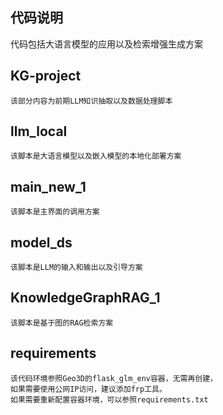 ## 代码说明

代码包括大语言模型的应用以及检索增强生成方案

## KG-project

	该部分内容为前期LLM知识抽取以及数据处理脚本

## llm_local
	
	该脚本是大语言模型以及嵌入模型的本地化部署方案

## main_new_1
	
	该脚本是主界面的调用方案
	
## model_ds
	
	该脚本是LLM的输入和输出以及引导方案

## KnowledgeGraphRAG_1
	
	该脚本是基于图的RAG检索方案


## requirements
	
	该代码环境参照Geo3D的flask_glm_env容器，无需再创建，
    如果需要使用公网IP访问，建议添加frp工具。
	如果需要重新配置容器环境，可以参照requirements.txt

                                                                           